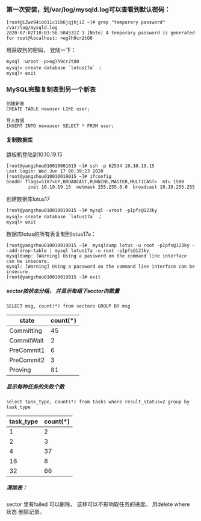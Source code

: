 ### 第一次安装，到/var/log/mysqld.log可以查看到默认密码：

```
[root@iZwz94io011c1ib6jqjhjiZ ~]# grep "temporary password" /var/log/mysqld.log
2020-07-02T10:03:56.504531Z 1 [Note] A temporary password is generated for root@localhost: >og)h9cr2tO0
```

用获取到的密码， 登陆一下：
```
mysql -uroot -p>og)h9cr2tO0
mysql> create database `lotus17a` ；
mysql> exit 
```

### MySQL完整复制表到另一个新表
```
创建新表
CREATE TABLE newuser LIKE user; 

导入数据
INSERT INTO newauser SELECT * FROM user;
```

#### 复制数据库
跳板机登陆到10.10.19.15
```
[root@yangzhou010010001015 ~]# ssh -p 62534 10.10.19.15
Last login: Wed Jun 17 08:39:23 2020
[root@yangzhou010010019015 ~]# ifconfig
bond0: flags=5187<UP,BROADCAST,RUNNING,MASTER,MULTICAST>  mtu 1500
        inet 10.10.19.15  netmask 255.255.0.0  broadcast 10.10.255.255
```

创建数据库lotus17
```
[root@yangzhou010010019015 ~]# mysql -uroot -pIpfs@123ky
mysql> create database `lotus17a` ；
mysql> exit 
```

数据库lotus的所有表复制到lotus17a：
```
[root@yangzhou010010019015 ~]#  mysqldump lotus -u root -pIpfs@123ky --add-drop-table | mysql lotus17a -u root -pIpfs@123ky
mysqldump: [Warning] Using a password on the command line interface can be insecure.
mysql: [Warning] Using a password on the command line interface can be insecure.
[root@yangzhou010010019015 ~]# exit
```

##### sector按状态分组， 并显示每组下sector的数量
```
SELECT msg, count(*) from sectors GROUP BY msg
```
| state | count(*) |
|---| ---|
Committing | 45
CommitWait	| 2
PreCommit1	| 6
PreCommit2	| 3
Proving	| 81 


##### 显示每种任务的失败个数
```
select task_type, count(*) from tasks where result_status=2 group by task_type
```
| task_type | count(*) |
|---| ---|
| 1 | 	2 
|2|	3
|4	|37
|16	|8
|32|	66|


##### 清除表：
sector 里有failed 可以删除， 这样可以不影响取任务的进度。 用delete where 状态 删除记录。 

